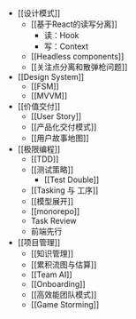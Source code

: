- [[设计模式]]
	- [[基于React的读写分离]]
		- 读：Hook
		- 写：Context
	- [[Headless components]]
	- [[关注点分离和散弹枪问题]]
- [[Design System]]
	- [[FSM]]
	- [[MVVM]]
- [[价值交付]]
	- [[User Story]]
	- [[产品化交付模式]]
	- [[用户故事地图]]
- [[极限编程]]
	- [[TDD]]
	- [[测试策略]]
		- [[Test Double]]
	- [[Tasking 与 工序]]
	- [[模型展开]]
	- [[monorepo]]
	- Task Review
	- 前端先行
- [[项目管理]]
	- [[知识管理]]
	- [[累积流图与估算]]
	- [[Team AI]]
	- [[Onboarding]]
	- [[高效能团队模式]]
	- [[Game Storming]]
